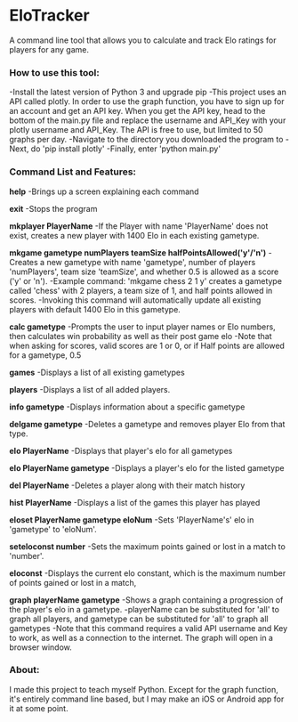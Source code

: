 # EloTracker
A command line tool that allows you to calculate and track Elo ratings for players for any game.

<h3>How to use this tool:</h3>
-Install the latest version of Python 3 and upgrade pip
-This project uses an API called plotly. In order to use the graph function, you have to sign up for an account and get an API key. When you get the API key, head to the bottom of the main.py file and replace the username and API_Key with your plotly username and API_Key. The API is free to use, but limited to 50 graphs per day.
-Navigate to the directory you downloaded the program to
-Next, do 'pip install plotly'
-Finally, enter 'python main.py'

<h3>Command List and Features:</h3>
<strong>help</strong> 
-Brings up a screen explaining each command

<strong>exit</strong> 
-Stops the program 

<strong>mkplayer PlayerName</strong> 
-If the Player with name 'PlayerName' does not exist, creates a new player with 1400 Elo in each existing gametype.

<strong>mkgame gametype numPlayers teamSize halfPointsAllowed('y'/'n')</strong> 
-Creates a new gametype with name 'gametype', number of players 'numPlayers', team size 'teamSize', and whether 0.5 is allowed as a score ('y' or 'n'). 
-Example command: 'mkgame chess 2 1 y' creates a gametype called 'chess' with 2 players, a team size of 1, and half points allowed in scores. 
-Invoking this command will automatically update all existing players with default 1400 Elo in this gametype. 

<strong>calc gametype</strong> 
-Prompts the user to input player names or Elo numbers, then calculates win probability as well as their post game elo
-Note that when asking for scores, valid scores are 1 or 0, or if Half points are allowed for a gametype, 0.5 

 <strong>games</strong> 
 -Displays a list of all existing gametypes 
 
 <strong>players</strong> 
 -Displays a list of all added players. 
 
<strong>info gametype</strong> 
-Displays information about a specific gametype 

<strong>delgame gametype</strong> 
-Deletes a gametype and removes player Elo from that type. 

<strong>elo PlayerName</strong> 
-Displays that player's elo for all gametypes 

<strong>elo PlayerName gametype</strong> 
-Displays a player's elo for the listed gametype 

<strong>del PlayerName</strong> 
-Deletes a player along with their match history

<strong>hist PlayerName</strong> 
-Displays a list of the games this player has played 

<strong>eloset PlayerName gametype eloNum</strong> 
-Sets 'PlayerName's' elo in 'gametype' to 'eloNum'.

<strong>seteloconst number</strong> 
-Sets the maximum points gained or lost in a match to 'number'. 

<strong>eloconst</strong> 
-Displays the current elo constant, which is the maximum number of points gained or lost in a match, 

<strong>graph playerName gametype</strong> 
-Shows a graph containing a progression of the player's elo in a gametype. 
-playerName can be substituted for 'all' to graph all players, and gametype can be substituted for 'all' to graph all gametypes 
-Note that this command requires a valid API username and Key to work, as well as a connection to the internet. The graph will open in a browser window.


<h3>About:</h3>
I made this project to teach myself Python. Except for the graph function, it's entirely command line based, but I may make an iOS or Android app for it at some point.
